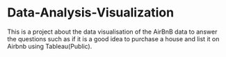 # Data-Analysis-Visualization

This is a project about the data visualisation of the AirBnB data to answer the questions such as if it is a good idea to purchase a house and list it on Airbnb using Tableau(Public).
